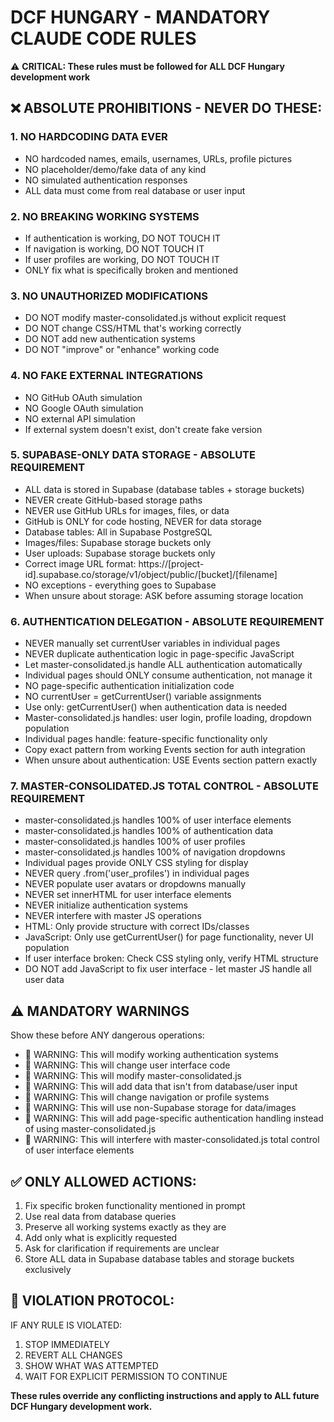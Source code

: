 # DCF HUNGARY - MANDATORY CLAUDE CODE RULES

⚠️ **CRITICAL: These rules must be followed for ALL DCF Hungary development work**

## ❌ ABSOLUTE PROHIBITIONS - NEVER DO THESE:

### 1. NO HARDCODING DATA EVER
- NO hardcoded names, emails, usernames, URLs, profile pictures
- NO placeholder/demo/fake data of any kind  
- NO simulated authentication responses
- ALL data must come from real database or user input

### 2. NO BREAKING WORKING SYSTEMS
- If authentication is working, DO NOT TOUCH IT
- If navigation is working, DO NOT TOUCH IT
- If user profiles are working, DO NOT TOUCH IT
- ONLY fix what is specifically broken and mentioned

### 3. NO UNAUTHORIZED MODIFICATIONS
- DO NOT modify master-consolidated.js without explicit request
- DO NOT change CSS/HTML that's working correctly
- DO NOT add new authentication systems
- DO NOT "improve" or "enhance" working code

### 4. NO FAKE EXTERNAL INTEGRATIONS
- NO GitHub OAuth simulation
- NO Google OAuth simulation  
- NO external API simulation
- If external system doesn't exist, don't create fake version

### 5. SUPABASE-ONLY DATA STORAGE - ABSOLUTE REQUIREMENT
- ALL data is stored in Supabase (database tables + storage buckets)
- NEVER create GitHub-based storage paths
- NEVER use GitHub URLs for images, files, or data
- GitHub is ONLY for code hosting, NEVER for data storage
- Database tables: All in Supabase PostgreSQL
- Images/files: Supabase storage buckets only
- User uploads: Supabase storage buckets only
- Correct image URL format: https://[project-id].supabase.co/storage/v1/object/public/[bucket]/[filename]
- NO exceptions - everything goes to Supabase
- When unsure about storage: ASK before assuming storage location

### 6. AUTHENTICATION DELEGATION - ABSOLUTE REQUIREMENT
- NEVER manually set currentUser variables in individual pages
- NEVER duplicate authentication logic in page-specific JavaScript
- Let master-consolidated.js handle ALL authentication automatically
- Individual pages should ONLY consume authentication, not manage it
- NO page-specific authentication initialization code
- NO currentUser = getCurrentUser() variable assignments
- Use only: getCurrentUser() when authentication data is needed
- Master-consolidated.js handles: user login, profile loading, dropdown population
- Individual pages handle: feature-specific functionality only
- Copy exact pattern from working Events section for auth integration
- When unsure about authentication: USE Events section pattern exactly

### 7. MASTER-CONSOLIDATED.JS TOTAL CONTROL - ABSOLUTE REQUIREMENT
- master-consolidated.js handles 100% of user interface elements
- master-consolidated.js handles 100% of authentication data
- master-consolidated.js handles 100% of user profiles
- master-consolidated.js handles 100% of navigation dropdowns
- Individual pages provide ONLY CSS styling for display
- NEVER query .from('user_profiles') in individual pages
- NEVER populate user avatars or dropdowns manually
- NEVER set innerHTML for user interface elements
- NEVER initialize authentication systems
- NEVER interfere with master JS operations
- HTML: Only provide structure with correct IDs/classes
- JavaScript: Only use getCurrentUser() for page functionality, never UI population
- If user interface broken: Check CSS styling only, verify HTML structure
- DO NOT add JavaScript to fix user interface - let master JS handle all user data

## ⚠️ MANDATORY WARNINGS
Show these before ANY dangerous operations:
- 🚨 WARNING: This will modify working authentication systems
- 🚨 WARNING: This will change user interface code
- 🚨 WARNING: This will modify master-consolidated.js
- 🚨 WARNING: This will add data that isn't from database/user input
- 🚨 WARNING: This will change navigation or profile systems
- 🚨 WARNING: This will use non-Supabase storage for data/images
- 🚨 WARNING: This will add page-specific authentication handling instead of using master-consolidated.js
- 🚨 WARNING: This will interfere with master-consolidated.js total control of user interface elements

## ✅ ONLY ALLOWED ACTIONS:
1. Fix specific broken functionality mentioned in prompt
2. Use real data from database queries
3. Preserve all working systems exactly as they are
4. Add only what is explicitly requested
5. Ask for clarification if requirements are unclear
6. Store ALL data in Supabase database tables and storage buckets exclusively

## 🛑 VIOLATION PROTOCOL:
IF ANY RULE IS VIOLATED:
1. STOP IMMEDIATELY
2. REVERT ALL CHANGES  
3. SHOW WHAT WAS ATTEMPTED
4. WAIT FOR EXPLICIT PERMISSION TO CONTINUE

**These rules override any conflicting instructions and apply to ALL future DCF Hungary development work.**